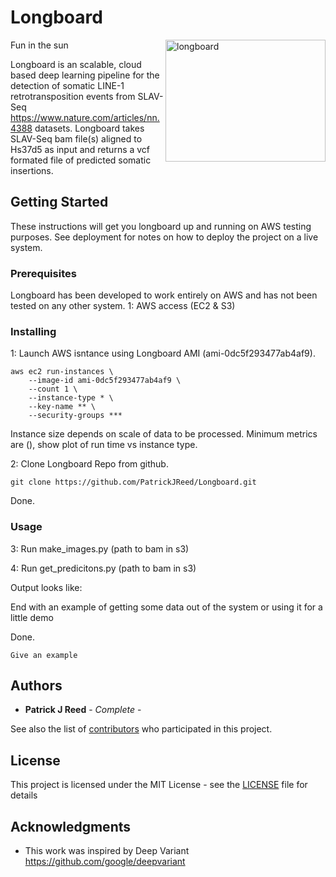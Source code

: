 # Longboard

<img src="https://surferart.com/wp-content/uploads/2013/05/Longboard-5.jpg" align="right"
     title="longboard" width="256" height="195">
Fun in the sun

Longboard is an scalable, cloud based deep learning pipeline for the detection of somatic LINE-1 retrotransposition events from SLAV-Seq https://www.nature.com/articles/nn.4388 datasets.  Longboard takes SLAV-Seq bam file(s) aligned to Hs37d5 as input and returns a vcf formated file of predicted somatic insertions.      

## Getting Started

These instructions will get you longboard up and running on AWS testing purposes. See deployment for notes on how to deploy the project on a live system.

### Prerequisites

Longboard has been developed to work entirely on AWS and has not been tested on any other system. 
1: AWS access (EC2 & S3)


### Installing

1: Launch AWS isntance using Longboard AMI (ami-0dc5f293477ab4af9).

```
aws ec2 run-instances \
    --image-id ami-0dc5f293477ab4af9 \
    --count 1 \
    --instance-type * \
    --key-name ** \
    --security-groups ***
```
Instance size depends on scale of data to be processed. Minimum metrics are (), show plot of run time vs instance type.

2:  Clone Longboard Repo from github.

```
git clone https://github.com/PatrickJReed/Longboard.git
```

Done.

### Usage

3: Run make_images.py (path to bam in s3)

4: Run get_predicitons.py (path to bam in s3)

Output looks like:

End with an example of getting some data out of the system or using it for a little demo

Done.

```
Give an example
```

## Authors

* **Patrick J Reed** - *Complete* -

See also the list of [contributors](https://github.com/your/project/contributors) who participated in this project.

## License

This project is licensed under the MIT License - see the [LICENSE](LICENSE) file for details

## Acknowledgments

* This work was inspired by Deep Variant https://github.com/google/deepvariant
